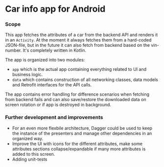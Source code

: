 # Car info app for Android

### Scope
This app fetches the attributes of a car from the backend API and renders it in an `Activity`. At the moment it always fetches them from a hard-coded JSON-file, but in the future it can also fetch from backend based on the vin-number. It's completely written in Kotlin.

The app is organized into two modules: 

* `app` which is the actual app containing everything related to UI and business logic. 
* `data` which contains construction of all networking classes, data models and Retrofit interfaces for the API calls.

The app contains error handling for difference scenarios when fetching from backend fails and can also save/restore the downloaded data on screen rotation or if app is destroyed in background.

### Further development and improvements
* For an even more flexbile architecture, Dagger could be used to keep the instance of the presenters and manage other dependencies in an organized way.
* Improve the UI with icons for the different attributes, make some attributes sections collapse/expandable if many more attributes is added to this screen.
* Adding unit-tests